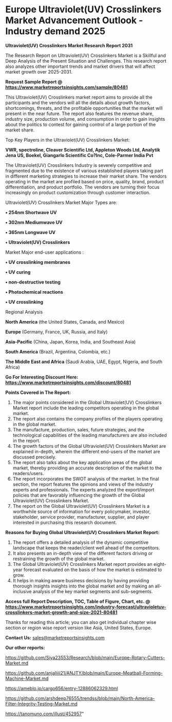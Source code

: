 # Europe Ultraviolet(UV) Crosslinkers Market Advancement Outlook - Industry demand 2025

<strong>Ultraviolet(UV) Crosslinkers Market Research Report 2031</strong>

The Research Report on Ultraviolet(UV) Crosslinkers Market is a Skillful and Deep Analysis of the Present Situation and Challenges. This research report also analyzes other important trends and market drivers that will affect market growth over 2025-2031.

<strong>Request Sample Report @ <a href=https://www.marketreportsinsights.com/sample/80481>https://www.marketreportsinsights.com/sample/80481</a></strong>

This Ultraviolet(UV) Crosslinkers market report aims to provide all the participants and the vendors will all the details about growth factors, shortcomings, threats, and the profitable opportunities that the market will present in the near future. The report also features the revenue share, industry size, production volume, and consumption in order to gain insights about the politics to contest for gaining control of a large portion of the market share.

Top Key Players in the Ultraviolet(UV) Crosslinkers Market:

<strong>VWR, spectroline, Cleaver Scientific Ltd, Appleton Woods Ltd, Analytik Jena US, Boekel, Giangarlo Scientific Co?Inc, Cole-Parmer India Pvt</strong>

The Ultraviolet(UV) Crosslinkers Industry is severely competitive and fragmented due to the existence of various established players taking part in different marketing strategies to increase their market share. The vendors operating in the market are profiled based on price, quality, brand, product differentiation, and product portfolio. The vendors are turning their focus increasingly on product customization through customer interaction.

Ultraviolet(UV) Crosslinkers Market Major Types are:

<strong>• 254nm Shortwave UV

• 302nm Mediumwave UV

• 365nm Longwave UV

• Ultraviolet(UV) Crosslinkers</strong>

Market Major end-user applications :

<strong>• UV crosslinking membranes

• UV curing

• non-destructive testing

• Photochemical reactions

• UV crosslinking</strong>

Regional Analysis

</u><strong><b>North America</b></strong> (the United States, Canada, and Mexico)

<strong><b>Europe </b></strong>(Germany, France, UK, Russia, and Italy)

<strong><b>Asia-Pacific</b></strong> (China, Japan, Korea, India, and Southeast Asia)

<strong><b>South America</b></strong> (Brazil, Argentina, Colombia, etc.)

<strong><b>The Middle East and Africa</b></strong> (Saudi Arabia, UAE, Egypt, Nigeria, and South Africa)

<strong>Go For Interesting Discount Here: <a href=https://www.marketreportsinsights.com/discount/80481>https://www.marketreportsinsights.com/discount/80481</a></strong>

<strong>Points Covered in The Report:</strong>
<ol>
  <li>The major points considered in the Global Ultraviolet(UV) Crosslinkers Market report include the leading competitors operating in the global market.</li>
  <li>The report also contains the company profiles of the players operating in the global market.</li>
  <li>The manufacture, production, sales, future strategies, and the technological capabilities of the leading manufacturers are also included in the report.</li>
  <li>The growth factors of the Global Ultraviolet(UV) Crosslinkers Market are explained in-depth, wherein the different end-users of the market are discussed precisely.</li>
  <li>The report also talks about the key application areas of the global market, thereby providing an accurate description of the market to the readers/users.</li>
  <li>The report incorporates the SWOT analysis of the market. In the final section, the report features the opinions and views of the industry experts and professionals. The experts analyzed the export/import policies that are favorably influencing the growth of the Global Ultraviolet(UV) Crosslinkers Market.</li>
  <li>The report on the Global Ultraviolet(UV) Crosslinkers Market is a worthwhile source of information for every policymaker, investor, stakeholder, service provider, manufacturer, supplier, and player interested in purchasing this research document.</li>
</ol>
<strong>Reasons for Buying Global Ultraviolet(UV) Crosslinkers Market Report:</strong>

<ol>
  <li>The report offers a detailed analysis of the dynamic competitive landscape that keeps the reader/client well ahead of the competitors.</li>
  <li>It also presents an in-depth view of the different factors driving or restraining the growth of the global market.</li>
  <li>The Global Ultraviolet(UV) Crosslinkers Market report provides an eight-year forecast evaluated on the basis of how the market is estimated to grow.</li>
  <li>It helps in making aware business decisions by having providing thorough insights insights into the global market and by making an all-inclusive analysis of the key market segments and sub-segments.</li>
</ol>
<strong>Access full Report Description, TOC, Table of Figure, Chart, etc. @ <a href=https://www.marketreportsinsights.com/industry-forecast/ultravioletuv-crosslinkers-market-growth-and-size-2021-80481>https://www.marketreportsinsights.com/industry-forecast/ultravioletuv-crosslinkers-market-growth-and-size-2021-80481</a></strong>


Thanks for reading this article; you can also get individual chapter wise section or region wise report version like Asia, United States, Europe.

<strong>Contact Us:</strong>
sales@marketreportsinsights.com

<strong>Our other reports:</strong>

<a href=https://github.com/Siya23553/Research/blob/main/Europe-Rotary-Cutters-Market.md>https://github.com/Siya23553/Research/blob/main/Europe-Rotary-Cutters-Market.md</a>

<a href=https://github.com/anjaliiii21/ANJTY/blob/main/Europe-Meatball-Forming-Machine-Market.md>https://github.com/anjaliiii21/ANJTY/blob/main/Europe-Meatball-Forming-Machine-Market.md</a>

<a href=https://ameblo.jp/cargo656/entry-12886062329.html>https://ameblo.jp/cargo656/entry-12886062329.html</a>

<a href=https://github.com/arshdeep76555/trendss/blob/main/North-America-Filter-Integrity-Testing-Market.md>https://github.com/arshdeep76555/trendss/blob/main/North-America-Filter-Integrity-Testing-Market.md</a>

<a href=https://tanomuno.com/illust/452957>https://tanomuno.com/illust/452957</a>"

